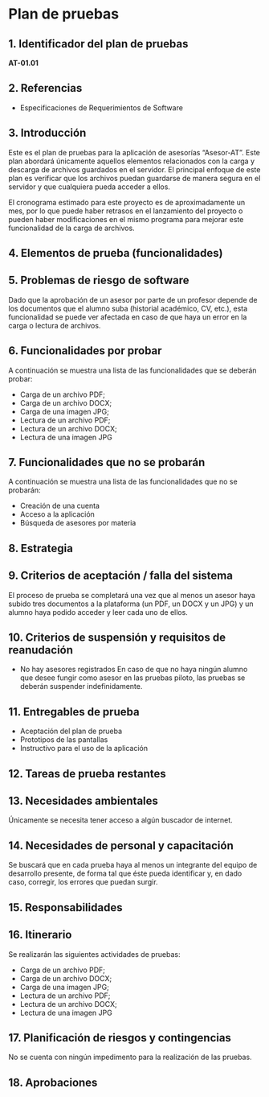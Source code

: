 # Plan de pruebas 
## 1. Identificador del plan de pruebas 
**AT-01.01**
## 2. Referencias 
* Especificaciones de Requerimientos de Software 
## 3. Introducción 
Este es el plan de pruebas para la aplicación de asesorías “Asesor-AT”. Este plan abordará únicamente aquellos elementos relacionados con la carga y descarga de archivos guardados en el servidor.  El principal enfoque de este plan es verificar que los archivos puedan guardarse de manera segura en el servidor y que cualquiera pueda acceder a ellos. 

El cronograma estimado para este proyecto es de aproximadamente un mes, por lo que puede haber retrasos en el lanzamiento del proyecto o pueden haber modificaciones en el mismo programa para mejorar este funcionalidad de la carga de archivos. 

## 4. Elementos de prueba (funcionalidades) 

## 5. Problemas de riesgo de software 
Dado que la aprobación de un asesor por parte de un profesor depende de los documentos que el alumno suba (historial académico, CV, etc.), esta funcionalidad se puede ver afectada en caso de que haya un error en la carga o lectura de archivos. 
## 6. Funcionalidades por probar 
A continuación se muestra una lista de las funcionalidades que se deberán probar: 
* Carga de un archivo PDF; 
* Carga de un archivo DOCX;
* Carga de una imagen JPG;
* Lectura de un archivo PDF;
* Lectura de un archivo DOCX; 
* Lectura de una imagen JPG

## 7. Funcionalidades que no se probarán
A continuación se muestra una lista de las funcionalidades que no se probarán: 
* Creación de una cuenta 
* Acceso a la aplicación 
* Búsqueda de asesores por materia 

## 8. Estrategia 

## 9. Criterios de aceptación / falla del sistema
El proceso de prueba se completará una vez que al menos un asesor haya subido tres documentos a la plataforma (un PDF, un DOCX y un JPG) y un alumno haya podido acceder y leer cada uno de ellos. 
## 10. Criterios de suspensión y requisitos de reanudación 
* No hay asesores registrados 
En caso de que no haya ningún alumno que desee fungir como asesor en las pruebas piloto, las pruebas se deberán suspender indefinidamente. 
## 11. Entregables de prueba 
* Aceptación del plan de prueba 
* Prototipos de las pantallas 
* Instructivo para el uso de la aplicación 
## 12. Tareas de prueba restantes 

## 13. Necesidades ambientales 
Únicamente se necesita tener acceso a algún buscador de internet. 
## 14. Necesidades de personal y capacitación 
Se buscará que en cada prueba haya al menos un integrante del equipo de desarrollo presente, de forma tal que éste pueda identificar y, en dado caso, corregir, los errores que puedan surgir. 
## 15. Responsabilidades 

## 16. Itinerario 
Se realizarán las siguientes actividades de pruebas: 
* Carga de un archivo PDF; 
* Carga de un archivo DOCX;
* Carga de una imagen JPG;
* Lectura de un archivo PDF;
* Lectura de un archivo DOCX; 
* Lectura de una imagen JPG
## 17. Planificación de riesgos y contingencias 
No se cuenta con ningún impedimento para la realización de las pruebas.
## 18. Aprobaciones 
